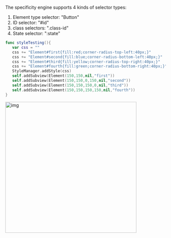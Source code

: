 The specificity engine supports 4 kinds of selector types: <!--more-->   
1. Element type selector: "Button"  
2. ID selector: "#id"  
3. class selectors: ".class-id"  
4. State selector: ":state"  

```swift
func styleTesting(){
   var css = ""
   css += "Element#first{fill:red;corner-radius-top-left:40px;}"
   css += "Element#second{fill:blue;corner-radius-bottom-left:40px;}"
   css += "Element#third{fill:yellow;corner-radius-top-right:40px;}"
   css += "Element#fourth{fill:green;corner-radius-bottom-right:40px;}"
   StyleManager.addStyle(css)
   self.addSubview(Element(150,150,nil,"first"))
   self.addSubview(Element(150,150,0,150,nil,"second"))
   self.addSubview(Element(150,150,150,0,nil,"third"))
   self.addSubview(Element(150,150,150,150,nil,"fourth"))
}
```
<img width="412" alt="img" src="https://dl.dropboxusercontent.com/u/2559476/Screen Shot 2015-12-03 at 19.15.15.png">

